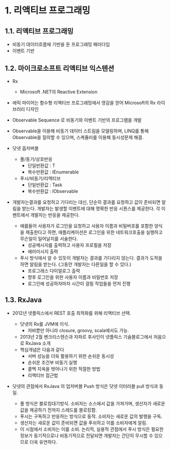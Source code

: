 # 1. 리액티브 프로그래밍


## 1.1. 리액티브 프로그래밍
- 비동기 데이터흐름에 기반을 둔 프로그래밍 패러다임
- 이벤트 기반
    
## 1.2. 마이크로소프트 리액티브 익스텐션
- Rx
    - Microsoft .NET의 Reactive Extension
- 에릭 마이어는 함수형 리액티브 프로그래밍에서 영감을 얻어 Microsoft의 Rx 라이브러리 디자인
- Observable Sequence 로 비동기와 이벤트 기반의 프로그램을 개발
- Observable을 이용해 비동기 데이터 스트림을 모델링하며, LINQ를 통해 Observable을 질의할 수 있으며, 스케쥴러를 이용해 동시성문제 해결.

    
- 닷넷 옵저버블
    - 풀/동기/상호반응
        - 단일반환값 : T
        - 복수반환값 : IEnumerable<T>
    - 푸시/비동기/리액티브
        - 단일반환값 : Task<T>
        - 복수반환값 : IObservable<T>
- 개발자는결과를 요청하고 기다리는 대신, 단순히 결과를 요청하고 값이 준비되면 알림을 받는다. 개발자는 발생할 이벤트에 대해 명확한 반응 시퀀스를 제공한다. 각 이벤트에서 개발자는 반응을 제공한다.
  - 예를들어 사용자가 로그인을 요청하고 사용자 이름과 비밀버호를 포함한 양식을 제출한다고 하면, 애플리케이션은 로그인을 위한 네트워크호출을 실행하고 무슨일이 일어날지를 서술한다.
    - 성공메시지를 출력하고 사용자 프로필을 저장
    - 에러미시지 출력
  - 푸시 방식에서 알 수 있듯이 개발자는 결과를 기다리지 않는다. 결과가 도착을 하면 알림을 받는다. (그동안 개발자는 다른일을 할 수 있다.)
    - 프로그레스 다이얼로그 출력
    - 향후 로그인을 위한 사용자 이름과 비밀번호 저장
    - 로그인에 성공하자마자 시간이 걸릴 작업들을 먼저 진행

## 1.3. RxJava
- 2012년 넷플릭스에서 REST 호출 최적화를 위해 리액티브 선택.
  - 닷넷의 Rx를 JVM에 이식.
    - 자바뿐만 아니라 closure, groovy, scala에서도 가능.
  - 2013년 2월 벤크리스텐슨과 자파르 후사인이 넷플릭스 기술블로그에서 처음으로 RxJava 소개
  - 핵심개념은 다음과 같다
    - 서버 성능을 더욱 활용하기 위한 손쉬운 동시성
    - 손쉬운 조건부 비동기 실행
    - 콜백 지옥을 벗어나기 위한 적절한 방법
    - 리액티브 접근법

- 닷넷의 관점에서 RxJava 의 업저버블 Push 방식은 닷넷 이터러블 pull 방식과 동일.
  - 풀 방식은 블로킹대기방식. 소비자는 소스에서 값을 가져가며, 생산자가 새로운 값을 제공하기 전까지 스레드를 블로킹함.
  - 푸시는 구독하고 반응하는 방식으로 동작. 소비자는 새로운 값의 발행을 구독.
  - 생산자는 새로운 값이 준비되면 값을 푸쉬하고 이를 소비자에게 알림.
  - 이 시점에서 소비자는 이를 소비. 논리적, 실용적 관점에서 푸시 방식은 필요한 정보가 동기적으로나 비동기적으로 전달되면 개발자는 간단히 무시할 수 있으므로 더욱 유연하다.


